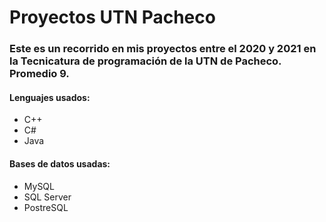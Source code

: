 # Proyectos UTN Pacheco

### Este es un recorrido en mis proyectos entre el 2020 y 2021 en la Tecnicatura de programación de la UTN de Pacheco. Promedio 9.

#### Lenguajes usados:

* C++
* C#
* Java

#### Bases de datos usadas:

* MySQL
* SQL Server
* PostreSQL
